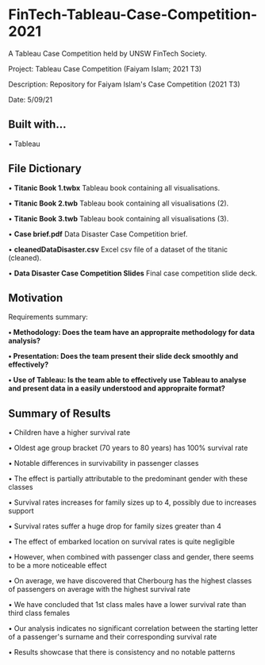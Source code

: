 # FinTech-Tableau-Case-Competition-2021
A Tableau Case Competition held by UNSW FinTech Society. 

Project: Tableau Case Competition (Faiyam Islam; 2021 T3) 

Description: Repository for Faiyam Islam's Case Competition (2021 T3) 

Date: 5/09/21

## Built with...

• Tableau 

## File Dictionary 

• <b>Titanic Book 1.twbx</b> Tableau book containing all visualisations. </b>

• <b>Titanic Book 2.twb</b> Tableau book containing all visualisations (2). </b>

• <b>Titanic Book 3.twb</b> Tableau book containing all visualisations (3). </b>

• <b>Case brief.pdf</b> Data Disaster Case Competition brief. </b>

• <b>cleanedDataDisaster.csv</b> Excel csv file of a dataset of the titanic (cleaned). </b>

• <b>Data Disaster Case Competition Slides</b> Final case competition slide deck. </b>

## Motivation 

Requirements summary: 

<b> • Methodology: Does the team have an appropraite methodology for data analysis? </b> 

<b> • Presentation: Does the team present their slide deck smoothly and effectively? </b> 

<b> • Use of Tableau: Is the team able to effectively use Tableau to analyse and present data in a easily understood and appropraite format? </b> 

## Summary of Results

• Children have a higher survival rate

• Oldest age group bracket (70 years to 80 years) has 100% survival rate

• Notable differences in survivability in passenger classes

• The effect is partially attributable to the predominant gender with these classes

• Survival rates increases for family sizes up to 4, possibly due to increases support

• Survival rates suffer a huge drop for family sizes greater than 4

• The effect of embarked location on survival rates is quite negligible

• However, when combined with passenger class and gender, there seems to be a more noticeable effect

• On average, we have discovered that Cherbourg has the highest classes of passengers on average with the highest survival rate

• We have concluded that 1st class males have a lower survival rate than third class females

• Our analysis indicates no significant correlation between the starting letter of a passenger's surname and their corresponding survival rate

• Results showcase that there is consistency and no notable patterns


